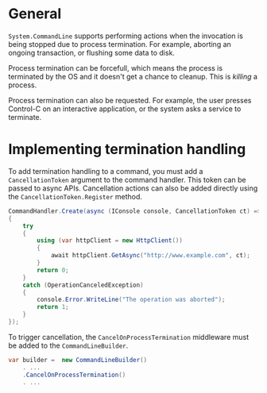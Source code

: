 # General

`System.CommandLine` supports performing actions when the invocation is being stopped due to process termination. For example, aborting an ongoing transaction, or flushing some data to disk.

Process termination can be forcefull, which means the process is terminated by the OS and it doesn't get a chance to cleanup. This is _killing_ a process.

Process termination can also be requested. For example, the user presses Control-C on an interactive application, or the system asks a service to terminate.

# Implementing termination handling

To add termination handling to a command, you must add a `CancellationToken` argument to the command handler. This token can be passed to async APIs. Cancellation actions can also be added directly using the `CancellationToken.Register` method.

```c#
CommandHandler.Create(async (IConsole console, CancellationToken ct) =>
{
    try
    {
        using (var httpClient = new HttpClient())
        {
            await httpClient.GetAsync("http://www.example.com", ct);
        }
        return 0;
    }
    catch (OperationCanceledException)
    {
        console.Error.WriteLine("The operation was aborted");
        return 1;
    }
});
```

To trigger cancellation, the `CancelOnProcessTermination` middleware must be added to the `CommandLineBuilder`.

```c#
var builder =  new CommandLineBuilder()
    . ...
    .CancelOnProcessTermination()
    . ...
```